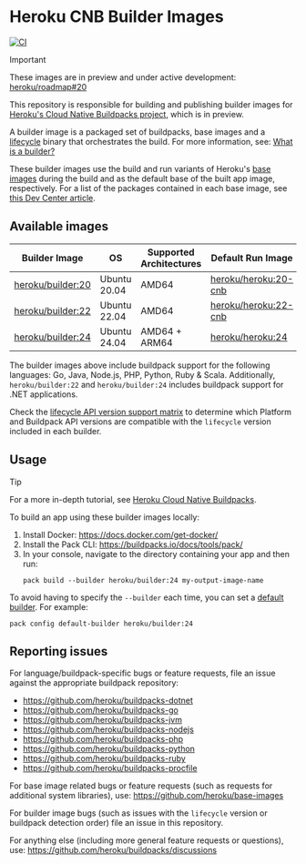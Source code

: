 # Heroku CNB Builder Images

[![CI](https://github.com/heroku/cnb-builder-images/actions/workflows/build-test-publish.yml/badge.svg)](https://github.com/heroku/cnb-builder-images/actions/workflows/build-test-publish.yml)

> [!IMPORTANT]
> These images are in preview and under active development: [heroku/roadmap#20](https://github.com/heroku/roadmap/issues/20)

This repository is responsible for building and publishing builder images for [Heroku's Cloud Native Buildpacks project](https://github.com/heroku/buildpacks), which is in preview.

A builder image is a packaged set of buildpacks, base images and a [lifecycle](https://github.com/buildpacks/lifecycle)
binary that orchestrates the build. For more information, see: [What is a builder?](https://buildpacks.io/docs/for-platform-operators/concepts/builder/)

These builder images use the build and run variants of Heroku's [base images](https://github.com/heroku/base-images)
during the build and as the default base of the built app image, respectively. For a list of the packages contained
in each base image, see [this Dev Center article](https://devcenter.heroku.com/articles/stack-packages).

## Available images

| Builder Image                     | OS           | Supported Architectures | Default Run Image                   | Lifecycle Version | Status      |
|-----------------------------------|--------------|-------------------------|-------------------------------------|-------------------|-------------|
| [heroku/builder:20][builder-tags] | Ubuntu 20.04 | AMD64                   | [heroku/heroku:20-cnb][heroku-tags] | 0.20.11            | End-of-life |
| [heroku/builder:22][builder-tags] | Ubuntu 22.04 | AMD64                   | [heroku/heroku:22-cnb][heroku-tags] | 0.20.13            | Available   |
| [heroku/builder:24][builder-tags] | Ubuntu 24.04 | AMD64 + ARM64           | [heroku/heroku:24][heroku-tags]     | 0.20.13            | Recommended |

The builder images above include buildpack support for the following languages: Go, Java, Node.js, PHP, Python, Ruby & Scala.
Additionally, `heroku/builder:22` and `heroku/builder:24` includes buildpack support for .NET applications.

Check the [lifecycle API version support matrix](https://github.com/buildpacks/lifecycle#supported-apis) to determine
which Platform and Buildpack API versions are compatible with the `lifecycle` version included in each builder.

## Usage

> [!TIP]
> For a more in-depth tutorial, see [Heroku Cloud Native Buildpacks](https://github.com/heroku/buildpacks).

To build an app using these builder images locally:

1. Install Docker: https://docs.docker.com/get-docker/
2. Install the Pack CLI: https://buildpacks.io/docs/tools/pack/
3. In your console, navigate to the directory containing your app and then run:
   ```term
   pack build --builder heroku/builder:24 my-output-image-name
   ```

To avoid having to specify the `--builder` each time, you can set a
[default builder](https://buildpacks.io/docs/tools/pack/cli/pack_config_default-builder/). For example:

```term
pack config default-builder heroku/builder:24
```

## Reporting issues

For language/buildpack-specific bugs or feature requests, file an issue against the appropriate buildpack repository:

- https://github.com/heroku/buildpacks-dotnet
- https://github.com/heroku/buildpacks-go
- https://github.com/heroku/buildpacks-jvm
- https://github.com/heroku/buildpacks-nodejs
- https://github.com/heroku/buildpacks-php
- https://github.com/heroku/buildpacks-python
- https://github.com/heroku/buildpacks-ruby
- https://github.com/heroku/buildpacks-procfile

For base image related bugs or feature requests (such as requests for additional system libraries), use:
https://github.com/heroku/base-images

For builder image bugs (such as issues with the `lifecycle` version or buildpack detection order) file an issue in this repository.

For anything else (including more general feature requests or questions), use:
https://github.com/heroku/buildpacks/discussions

[builder-tags]: https://hub.docker.com/r/heroku/builder/tags
[heroku-tags]: https://hub.docker.com/r/heroku/heroku/tags
